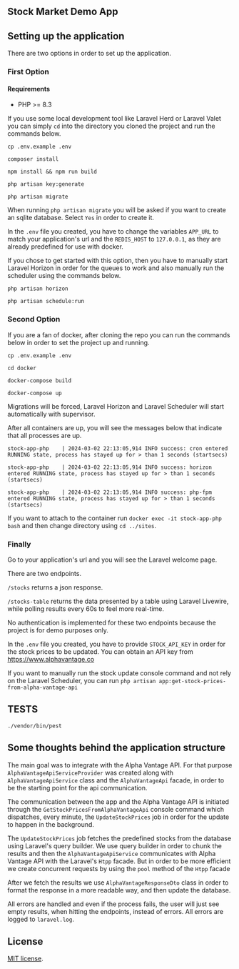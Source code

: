 ## Stock Market Demo App

## Setting up the application

There are two options in order to set up the application.

### First Option

#### Requirements
<ul>
<li>PHP >= 8.3</li>
</ul>

If you use some local development tool like Laravel Herd or Laravel Valet you can simply `cd` into the directory you cloned the project and run the commands below.

`cp .env.example .env`

`composer install`

`npm install && npm run build`

`php artisan key:generate`

`php artisan migrate`

When running `php artisan migrate` you will be asked if you want to create an sqlite database. Select `Yes` in order to create it.

In the `.env` file you created, you have to change the variables `APP_URL` to match your application's url and the `REDIS_HOST` to `127.0.0.1`, as they are already predefined for use with docker. 

If you chose to get started with this option, then you have to manually start Laravel Horizon in order for the queues to work and also manually run the scheduler using the commands below.

`php artisan horizon`

`php artisan schedule:run`


### Second Option
If you are a fan of docker, after cloning the repo you can run the commands below in order to set the project up and running.

`cp .env.example .env`

`cd docker`

`docker-compose build`

`docker-compose up`

Migrations will be forced, Laravel Horizon and Laravel Scheduler will start automatically with supervisor.

After all containers are up, you will see the messages below that indicate that all processes are up.

`stock-app-php    | 2024-03-02 22:13:05,914 INFO success: cron entered RUNNING state, process has stayed up for > than 1 seconds (startsecs)`

`stock-app-php    | 2024-03-02 22:13:05,914 INFO success: horizon entered RUNNING state, process has stayed up for > than 1 seconds (startsecs)`

`stock-app-php    | 2024-03-02 22:13:05,914 INFO success: php-fpm entered RUNNING state, process has stayed up for > than 1 seconds (startsecs)`

If you want to attach to the container run `docker exec -it stock-app-php bash` and then change directory using `cd ../sites`.

### Finally

Go to your application's url and you will see the Laravel welcome page. 

There are two endpoints.

`/stocks` returns a json response.

`/stocks-table` returns the data presented by a table using Laravel Livewire, while polling results every 60s to feel more real-time. 

No authentication is implemented for these two endpoints because the project is for demo purposes only.

In the `.env` file you created, you have to provide `STOCK_API_KEY` in order for the stock prices to be updated. You can obtain an API key from https://www.alphavantage.co

If you want to manually run the stock update console command  and not rely on the Laravel Scheduler, you can run `php artisan app:get-stock-prices-from-alpha-vantage-api`

## TESTS
`./vendor/bin/pest`

## Some thoughts behind the application structure

The main goal was to integrate with the Alpha Vantage API. For that purpose `AlphaVantageApiServiceProvider` was created along with `AlphaVantageApiService` class and the `AlphaVantageApi` facade, in order to be the starting point for the api communication.

The communication between the app and the Alpha Vantage API is initiated through the `GetStockPricesFromAlphaVantageApi` console command which dispatches, every minute, the `UpdateStockPrices` job in order for the update to happen in the background.

The  `UpdateStockPrices` job fetches the predefined stocks from the database using Laravel's query builder. We use query builder in order to chunk the results and then the `AlphaVantageApiService` communicates with Alpha Vantage API with the Laravel's `Htpp` facade. But in order to be more efficient we create concurrent requests by using the `pool` method of the `Htpp` facade

After we fetch the results we use `AlphaVantageResponseDto` class in order to format the response in a more readable way, and then update the database.

All errors are handled and even if the process fails, the user will just see empty results, when hitting the endpoints, instead of errors. All errors are logged to `laravel.log`.

## License

[MIT license](https://opensource.org/licenses/MIT).
